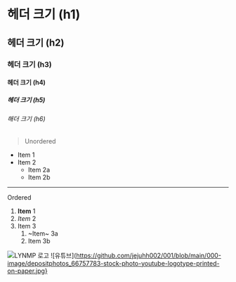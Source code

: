 # 헤더 크기 (h1) 
## 헤더 크기 (h2) 
### 헤더 크기 (h3) 
#### 헤더 크기 (h4) 
##### 헤더 크기 (h5) 
###### 해더 크기 (h6)

> Unordered 
* Item 1 
* Item 2 
    * Item 2a 
    * Item 2b 
___
Ordered 
1. **Item** 1 
1. *Item* 2 
1. Item 3 
    1. ~Item~ 3a 
    1. Item 3b

![LYNMP 로고](https://i.esdrop.com/d/dLd7n17hg9.png "LYMNP 로고")
![유튜브](https://github.com/jejuhh002/001/blob/main/000-image/depositphotos_66757783-stock-photo-youtube-logotype-printed-on-paper.jpg}
